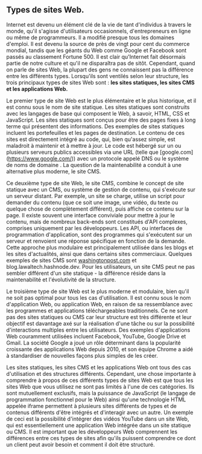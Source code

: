 ## Types de sites Web.

 Internet est devenu un élément clé de la vie de tant d'individus à travers le monde, qu'il s'agisse d'utilisateurs occasionnels, d'entrepreneurs en ligne ou même de programmeurs. Il a modifié presque tous les domaines d'emploi. Il est devenu la source de près de vingt pour cent du commerce mondial, tandis que les géants du Web comme Google et Facebook sont passés au classement Fortune 500. Il est clair qu'Internet fait désormais partie de notre culture et qu'il ne disparaîtra pas de sitôt. Cependant, quand on parle de sites Web, la plupart des gens ne connaissent pas la différence entre les différents types. Lorsqu'ils sont ventilés selon leur structure, les trois principaux types de sites Web sont : 
**les sites statiques, les sites CMS et les applications Web.**


Le premier type de site Web est le plus élémentaire et le plus historique, et il est connu sous le nom de site statique. Les sites statiques sont construits avec les langages de base qui composent le Web, à savoir, HTML, CSS et JavaScript. Les sites statiques sont conçus pour être des pages fixes à long terme qui présentent des informations. Des exemples de sites statiques incluent les portefeuilles et les pages de destination. Le contenu de ces sites est directement intégré au code, qui, bien qu'assez simple, est maladroit à maintenir et à mettre à jour. Le code est hébergé sur un ou plusieurs serveurs publics accessibles via une URL (telle que [google.com] (https://www.google.com/)) avec un protocole appelé DNS ou le système de noms de domaine . La question de la maintenabilité a conduit à une alternative plus moderne, le site CMS.


Ce deuxième type de site Web, le site CMS, combine le concept de site statique avec un CMS, ou système de gestion de contenu, qui s'exécute sur un serveur distant. Par exemple, un site se charge, utilise un script pour demander du contenu (que ce soit une image, une vidéo, du texte ou quelque chose de complètement différent), puis affiche ce contenu sur la page. Il existe souvent une interface conviviale pour mettre à jour le contenu, mais de nombreux back-ends sont constitués d'API complexes, comprises uniquement par les développeurs. Les API, ou interfaces de programmation d'application, sont des programmes qui s'exécutent sur un serveur et renvoient une réponse spécifique en fonction de la demande. Cette approche plus modulaire est principalement utilisée dans les blogs et les sites d'actualités, ainsi que dans certains sites commerciaux. Quelques exemples de sites CMS sont  [washingtonpost.com](https://www.washingtonpost.com/)  et blog.lawaltech.hashnode.dev. Pour les utilisateurs, un site CMS peut ne pas sembler différent d'un site statique - la différence réside dans la maintenabilité et l'évolutivité de la structure.


Le troisième type de site Web est le plus moderne et modulaire, bien qu'il ne soit pas optimal pour tous les cas d'utilisation. Il est connu sous le nom d'application Web, ou application Web, en raison de sa ressemblance avec les programmes et applications téléchargeables traditionnels. Ce ne sont pas des sites statiques ou CMS car leur structure est très différente et leur objectif est davantage axé sur la réalisation d'une tâche ou sur la possibilité d'interactions multiples entre les utilisateurs. Des exemples d'applications Web couramment utilisées incluent Facebook, YouTube, Google Drive et Gmail. La société Google a joué un rôle déterminant dans la popularité croissante des applications Web depuis 2010, et son équipe Chrome a aidé à standardiser de nouvelles façons plus simples de les créer.

Les sites statiques, les sites CMS et les applications Web ont tous des cas d'utilisation et des structures différents. Cependant, une chose importante à comprendre à propos de ces différents types de sites Web est que tous les sites Web que vous utilisez ne sont pas limités à l'une de ces catégories. Ils sont mutuellement exclusifs, mais la puissance de JavaScript (le langage de programmation fonctionnel pour le Web) ainsi qu'une technologie HTML appelée iframe permettent à plusieurs sites différents de types et de contenus différents d'être intégrés et d'interagir avec un autre. Un exemple de ceci est la possibilité d'intégrer des vidéos YouTube dans un site Web, qui est essentiellement une application Web intégrée dans un site statique ou CMS. Il est important que les développeurs Web comprennent les différences entre ces types de sites afin qu'ils puissent comprendre ce dont un client peut avoir besoin et comment il doit être structuré.